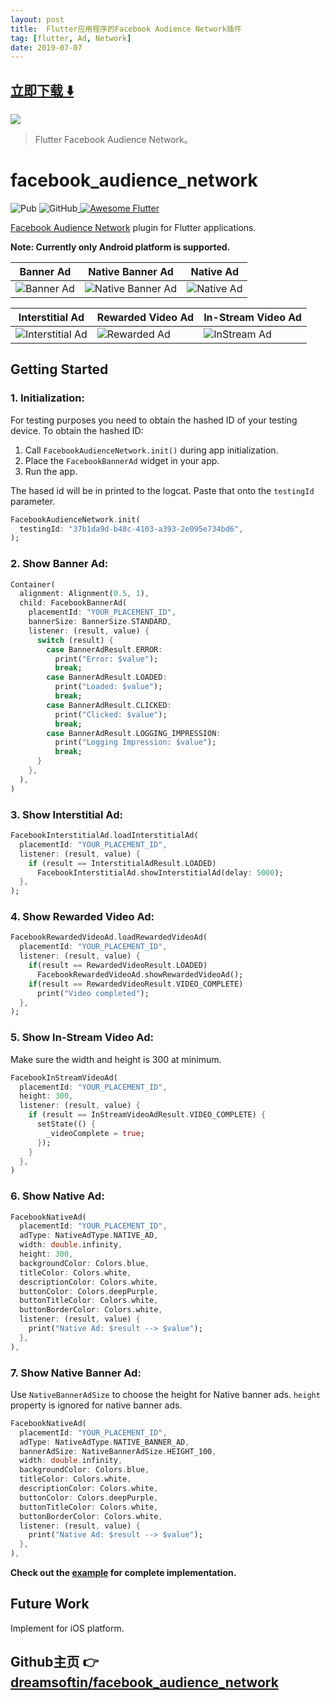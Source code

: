 ```yaml
---
layout: post
title:  Flutter应用程序的Facebook Audience Network插件
tag: [flutter, Ad, Network]
date: 2019-07-07
---
```


 


## [立即下载 ️⬇️ ](https://codeload.github.com/dreamsoftin/facebook_audience_network/zip/master) 


 
![](https://flutterawesome.com/content/images/2019/06/facebook_audience_network.jpg)
 
>
> Flutter Facebook Audience Network。
>

 
# facebook_audience_network
![Pub](https://img.shields.io/pub/v/facebook_audience_network.svg) ![GitHub](https://img.shields.io/github/license/dreamsoftin/facebook_audience_network.svg)<a href="https://github.com/Solido/awesome-flutter">
   <img alt="Awesome Flutter" src="https://img.shields.io/badge/Awesome-Flutter-blue.svg?longCache=true&style=flat-square" />
</a>

[Facebook Audience Network](https://developers.facebook.com/docs/audience-network) plugin for Flutter applications.

**Note: Currently only Android platform is supported.** 


| Banner Ad | Native Banner Ad | Native Ad |
| - | - | - |
| ![Banner Ad](https://raw.githubusercontent.com/dreamsoftin/facebook_audience_network/master/example/gifs/banner.gif "Banner Ad") | ![Native Banner Ad](https://raw.githubusercontent.com/dreamsoftin/facebook_audience_network/master/example/gifs/native_banner.gif "Native Banner Ad") | ![Native Ad](https://raw.githubusercontent.com/dreamsoftin/facebook_audience_network/master/example/gifs/native.gif "Native Ad") |

| Interstitial Ad | Rewarded Video Ad | In-Stream Video Ad |
| - | - | - |
| ![Interstitial Ad](https://raw.githubusercontent.com/dreamsoftin/facebook_audience_network/master/example/gifs/interstitial.gif "Interstitial Ad") | ![Rewarded Ad](https://raw.githubusercontent.com/dreamsoftin/facebook_audience_network/master/example/gifs/rewarded.gif "Rewarded Video Ad") | ![InStream Ad](https://raw.githubusercontent.com/dreamsoftin/facebook_audience_network/master/example/gifs/instream.gif "InStream Video Ad") |


## Getting Started

### 1. Initialization:

For testing purposes you need to obtain the hashed ID of your testing device. To obtain the hashed ID: 

1. Call `FacebookAudienceNetwork.init()` during app initialization.
2. Place the `FacebookBannerAd` widget in your app.
3. Run the app.

The hased id will be in printed to the logcat. Paste that onto the `testingId` parameter.

```dart
FacebookAudienceNetwork.init(
  testingId: "37b1da9d-b48c-4103-a393-2e095e734bd6",
);
```
### 2. Show Banner Ad:

```dart
Container(
  alignment: Alignment(0.5, 1),
  child: FacebookBannerAd(
    placementId: "YOUR_PLACEMENT_ID",
    bannerSize: BannerSize.STANDARD,
    listener: (result, value) {
      switch (result) {
        case BannerAdResult.ERROR:
          print("Error: $value");
          break;
        case BannerAdResult.LOADED:
          print("Loaded: $value");
          break;
        case BannerAdResult.CLICKED:
          print("Clicked: $value");
          break;
        case BannerAdResult.LOGGING_IMPRESSION:
          print("Logging Impression: $value");
          break;
      }
    },
  ),
)
```

### 3. Show Interstitial Ad:

```dart
FacebookInterstitialAd.loadInterstitialAd(
  placementId: "YOUR_PLACEMENT_ID",
  listener: (result, value) {
    if (result == InterstitialAdResult.LOADED)
      FacebookInterstitialAd.showInterstitialAd(delay: 5000);
  },
);
```
### 4. Show Rewarded Video Ad:

```dart
FacebookRewardedVideoAd.loadRewardedVideoAd(
  placementId: "YOUR_PLACEMENT_ID",
  listener: (result, value) {
    if(result == RewardedVideoResult.LOADED)
      FacebookRewardedVideoAd.showRewardedVideoAd();
    if(result == RewardedVideoResult.VIDEO_COMPLETE)
      print("Video completed");
  },
);
```

### 5. Show In-Stream Video Ad:
Make sure the width and height is 300 at minimum.

```dart
FacebookInStreamVideoAd(
  placementId: "YOUR_PLACEMENT_ID",
  height: 300,
  listener: (result, value) {
    if (result == InStreamVideoAdResult.VIDEO_COMPLETE) {
      setState(() {
        _videoComplete = true;
      });
    }
  },
)
```

### 6. Show Native Ad:

```dart
FacebookNativeAd(
  placementId: "YOUR_PLACEMENT_ID",
  adType: NativeAdType.NATIVE_AD,
  width: double.infinity,
  height: 300,
  backgroundColor: Colors.blue,
  titleColor: Colors.white,
  descriptionColor: Colors.white,
  buttonColor: Colors.deepPurple,
  buttonTitleColor: Colors.white,
  buttonBorderColor: Colors.white,
  listener: (result, value) {
    print("Native Ad: $result --> $value");
  },
),
```

### 7. Show Native Banner Ad:
Use `NativeBannerAdSize` to choose the height for Native banner ads. `height` property is ignored for native banner ads.

```dart
FacebookNativeAd(
  placementId: "YOUR_PLACEMENT_ID",
  adType: NativeAdType.NATIVE_BANNER_AD,
  bannerAdSize: NativeBannerAdSize.HEIGHT_100,
  width: double.infinity,
  backgroundColor: Colors.blue,
  titleColor: Colors.white,
  descriptionColor: Colors.white,
  buttonColor: Colors.deepPurple,
  buttonTitleColor: Colors.white,
  buttonBorderColor: Colors.white,
  listener: (result, value) {
    print("Native Ad: $result --> $value");
  },
),
```

**Check out the [example](https://github.com/dreamsoftin/facebook_audience_network/tree/master/example) for complete implementation.**

## Future Work
Implement for iOS platform.


## Github主页 👉[dreamsoftin/facebook_audience_network](http://github.com/dreamsoftin/facebook_audience_network)